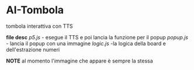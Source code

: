 # AI-Tombola
tombola interattiva con TTS

**file desc**
*p5.js* - esegue il TTS e poi lancia la funzione per il popup
*popup.js* - lancia il popup con una immagine
*logic.js* -la logica della board e dell'estrazione numeri

**NOTE**
al momento l'immagine che appare è sempre la stessa
